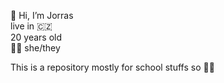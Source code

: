 👋 Hi, I’m Jorras  
live in 🇨🇿  
20 years old  
🏳️‍⚧️ she/they  

This is a repository mostly for school stuffs so 💁‍♀️
